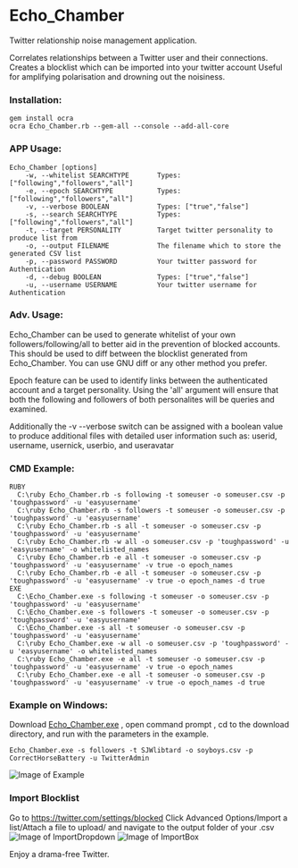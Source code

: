 # Echo_Chamber
Twitter relationship noise management application.

Correlates relationships between a Twitter user and their connections. 
Creates a blocklist which can be imported into your twitter account 
Useful for amplifying polarisation and drowning out the noisiness.

### Installation:
```
gem install ocra
ocra Echo_Chamber.rb --gem-all --console --add-all-core
```

### APP Usage:
```
Echo_Chamber [options]
    -w, --whitelist SEARCHTYPE       Types: ["following","followers","all"]
    -e, --epoch SEARCHTYPE           Types: ["following","followers","all"]
    -v, --verbose BOOLEAN            Types: ["true","false"]
    -s, --search SEARCHTYPE          Types: ["following","followers","all"]
    -t, --target PERSONALITY         Target twitter personality to produce list from
    -o, --output FILENAME            The filename which to store the generated CSV list
    -p, --password PASSWORD          Your twitter password for Authentication
    -d, --debug BOOLEAN              Types: ["true","false"]
    -u, --username USERNAME          Your twitter username for Authentication
```
### Adv. Usage:

Echo_Chamber can be used to generate whitelist of your own followers/following/all to better aid in the prevention of blocked accounts.
This should be used to diff between the blocklist generated from Echo_Chamber. You can use GNU diff or any other method you prefer.

Epoch feature can be used to identify links between the authenticated account and a target personality. Using the 'all' argument will
ensure that both the following and followers of both personalites will be queries and examined.

Additionally the -v --verbose switch can be assigned with a boolean value to produce additional files with detailed user information
such as: userid, username, usernick, userbio, and useravatar

### CMD Example:
```
RUBY
  C:\ruby Echo_Chamber.rb -s following -t someuser -o someuser.csv -p 'toughpassword' -u 'easyusername'
  C:\ruby Echo_Chamber.rb -s followers -t someuser -o someuser.csv -p 'toughpassword' -u 'easyusername'
  C:\ruby Echo_Chamber.rb -s all -t someuser -o someuser.csv -p 'toughpassword' -u 'easyusername'
  C:\ruby Echo_Chamber.rb -w all -o someuser.csv -p 'toughpassword' -u 'easyusername' -o whitelisted_names
  C:\ruby Echo_Chamber.rb -e all -t someuser -o someuser.csv -p 'toughpassword' -u 'easyusername' -v true -o epoch_names
  C:\ruby Echo_Chamber.rb -e all -t someuser -o someuser.csv -p 'toughpassword' -u 'easyusername' -v true -o epoch_names -d true
EXE
  C:\Echo_Chamber.exe -s following -t someuser -o someuser.csv -p 'toughpassword' -u 'easyusername'
  C:\Echo_Chamber.exe -s followers -t someuser -o someuser.csv -p 'toughpassword' -u 'easyusername'
  C:\Echo_Chamber.exe -s all -t someuser -o someuser.csv -p 'toughpassword' -u 'easyusername'
  C:\ruby Echo_Chamber.exe -w all -o someuser.csv -p 'toughpassword' -u 'easyusername' -o whitelisted_names
  C:\ruby Echo_Chamber.exe -e all -t someuser -o someuser.csv -p 'toughpassword' -u 'easyusername' -v true -o epoch_names
  C:\ruby Echo_Chamber.exe -e all -t someuser -o someuser.csv -p 'toughpassword' -u 'easyusername' -v true -o epoch_names -d true
```

### Example on Windows:
Download [Echo_Chamber.exe](https://github.com/illmob/Echo_Chamber/blob/master/bin/win/Echo_Chamber.exe)  , open command prompt , cd to
the download directory, and run with the parameters in the example.
```
Echo_Chamber.exe -s followers -t SJWlibtard -o soyboys.csv -p CorrectHorseBattery -u TwitterAdmin
```
![Image of Example](https://i.imgur.com/mNfLjPK.png)

### Import Blocklist
Go to https://twitter.com/settings/blocked Click Advanced Options/Import a list/Attach a file to upload/ and navigate to the output
folder of your .csv
![Image of ImportDropdown](https://i.imgur.com/iNSmWJI.png)
![Image of ImportBox](https://i.imgur.com/9eUEX1T.png)

Enjoy a drama-free Twitter.
